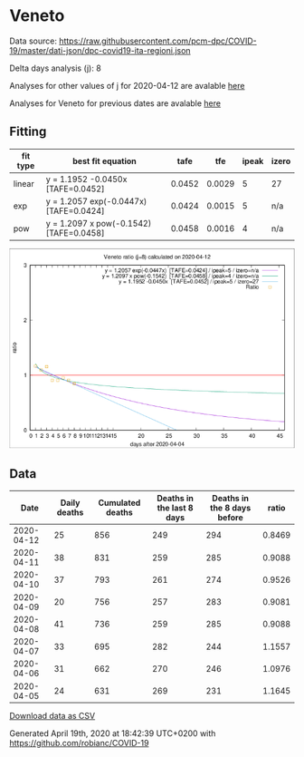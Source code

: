 # Veneto

Data source: https://raw.githubusercontent.com/pcm-dpc/COVID-19/master/dati-json/dpc-covid19-ita-regioni.json

Delta days analysis (j): 8

Analyses for other values of j for 2020-04-12 are avalable [here](../2020-04-12/README.md)

Analyses for Veneto for previous dates are avalable [here](../README.md)

## Fitting 
|fit type|best fit equation|tafe|tfe|ipeak|izero|
|-------|-----|--------|------|---|---|
|linear|y = 1.1952 -0.0450x  [TAFE=0.0452]|0.0452|0.0029|5|27|
|exp|y = 1.2057 exp(-0.0447x)  [TAFE=0.0424]|0.0424|0.0015|5|n/a|
|pow|y = 1.2097 x pow(-0.1542)  [TAFE=0.0458]|0.0458|0.0016|4|n/a|

![Plot](COVID-19_veneto_j8_2020-04-12.png)

## Data
|Date|Daily deaths|Cumulated deaths|Deaths in the last 8 days|Deaths in the 8 days before|ratio|
|----|----------|-----------|-------|--------------------|-----|
|2020-04-12|25|856|249|294|0.8469|
|2020-04-11|38|831|259|285|0.9088|
|2020-04-10|37|793|261|274|0.9526|
|2020-04-09|20|756|257|283|0.9081|
|2020-04-08|41|736|259|285|0.9088|
|2020-04-07|33|695|282|244|1.1557|
|2020-04-06|31|662|270|246|1.0976|
|2020-04-05|24|631|269|231|1.1645|

[Download data as CSV](COVID-19_veneto_j8_2020-04-12.csv)

Generated April 19th, 2020 at 18:42:39 UTC+0200 with https://github.com/robianc/COVID-19
